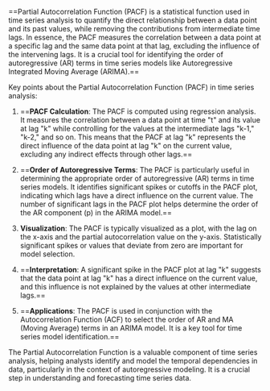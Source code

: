 ==Partial Autocorrelation Function (PACF) is a statistical function used in time series analysis to quantify the direct relationship between a data point and its past values, while removing the contributions from intermediate time lags. In essence, the PACF measures the correlation between a data point at a specific lag and the same data point at that lag, excluding the influence of the intervening lags. It is a crucial tool for identifying the order of autoregressive (AR) terms in time series models like Autoregressive Integrated Moving Average (ARIMA).==

Key points about the Partial Autocorrelation Function (PACF) in time series analysis:

1. ==**PACF Calculation**: The PACF is computed using regression analysis. It measures the correlation between a data point at time "t" and its value at lag "k" while controlling for the values at the intermediate lags "k-1," "k-2," and so on. This means that the PACF at lag "k" represents the direct influence of the data point at lag "k" on the current value, excluding any indirect effects through other lags.==

2. ==**Order of Autoregressive Terms**: The PACF is particularly useful in determining the appropriate order of autoregressive (AR) terms in time series models. It identifies significant spikes or cutoffs in the PACF plot, indicating which lags have a direct influence on the current value. The number of significant lags in the PACF plot helps determine the order of the AR component (p) in the ARIMA model.==

3. **Visualization**: The PACF is typically visualized as a plot, with the lag on the x-axis and the partial autocorrelation value on the y-axis. Statistically significant spikes or values that deviate from zero are important for model selection.

4. ==**Interpretation**: A significant spike in the PACF plot at lag "k" suggests that the data point at lag "k" has a direct influence on the current value, and this influence is not explained by the values at other intermediate lags.==

5. ==**Applications**: The PACF is used in conjunction with the Autocorrelation Function (ACF) to select the order of AR and MA (Moving Average) terms in an ARIMA model. It is a key tool for time series model identification.==

The Partial Autocorrelation Function is a valuable component of time series analysis, helping analysts identify and model the temporal dependencies in data, particularly in the context of autoregressive modeling. It is a crucial step in understanding and forecasting time series data.